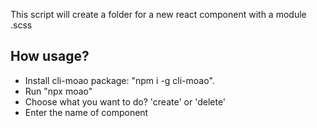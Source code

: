 This script will create a folder for a new react component with a module .scss

## How usage?

- Install cli-moao package: "npm i -g cli-moao".
- Run "npx moao"
- Choose what you want to do? 'create' or 'delete'
- Enter the name of component
